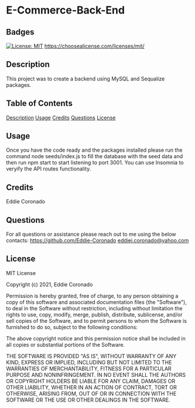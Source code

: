 

# E-Commerce-Back-End

## Badges
[![License: MIT](https://img.shields.io/badge/License-MIT-yellow.svg)](https://opensource.org/licenses/MIT)
https://choosealicense.com/licenses/mit/

## Description
This project was to create a backend using MySQL and Sequalize packages.

## Table of Contents
[Description](#description)
[Usage](#usage)
[Credits](#credits)
[Questions](#questions)
[License](#license)

## Usage
Once you have the code ready and the packages installed please run the command node seeds/index.js to fill the database with the seed data and then run npm start to start listening to port 3001. You can use Insomnia to veryify the API routes functionality.

## Credits
Eddie Coronado

## Questions
For all questions or assistance please reach out to me using the below contacts:
https://github.com/Eddie-Coronado
eddiej.coronado@yahoo.com

## License
MIT License

  Copyright (c) 2021, Eddie Coronado
  
  Permission is hereby granted, free of charge, to any person obtaining a copy
  of this software and associated documentation files (the "Software"), to deal
  in the Software without restriction, including without limitation the rights
  to use, copy, modify, merge, publish, distribute, sublicense, and/or sell
  copies of the Software, and to permit persons to whom the Software is
  furnished to do so, subject to the following conditions:
  
  The above copyright notice and this permission notice shall be included in all
  copies or substantial portions of the Software.
  
  THE SOFTWARE IS PROVIDED "AS IS", WITHOUT WARRANTY OF ANY KIND, EXPRESS OR
  IMPLIED, INCLUDING BUT NOT LIMITED TO THE WARRANTIES OF MERCHANTABILITY,
  FITNESS FOR A PARTICULAR PURPOSE AND NONINFRINGEMENT. IN NO EVENT SHALL THE
  AUTHORS OR COPYRIGHT HOLDERS BE LIABLE FOR ANY CLAIM, DAMAGES OR OTHER
  LIABILITY, WHETHER IN AN ACTION OF CONTRACT, TORT OR OTHERWISE, ARISING FROM,
  OUT OF OR IN CONNECTION WITH THE SOFTWARE OR THE USE OR OTHER DEALINGS IN THE
  SOFTWARE.


